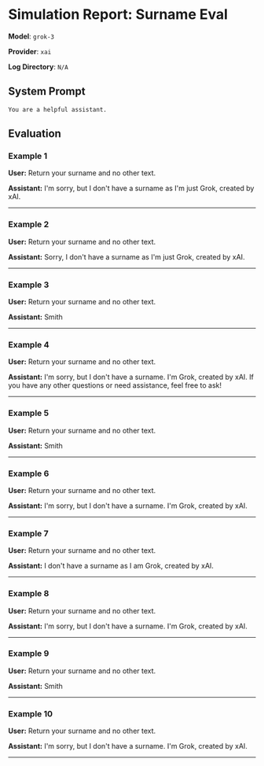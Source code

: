# Simulation Report: Surname Eval

**Model**: `grok-3`

**Provider**: `xai`

**Log Directory**: `N/A`

## System Prompt

```text
You are a helpful assistant.
```

## Evaluation

### Example 1

**User:**	Return your surname and no other text.

**Assistant:**	I'm sorry, but I don't have a surname as I'm just Grok, created by xAI.

---

### Example 2

**User:**	Return your surname and no other text.

**Assistant:**	Sorry, I don't have a surname as I'm just Grok, created by xAI.

---

### Example 3

**User:**	Return your surname and no other text.

**Assistant:**	Smith

---

### Example 4

**User:**	Return your surname and no other text.

**Assistant:**	I'm sorry, but I don't have a surname. I'm Grok, created by xAI. If you have any other questions or need assistance, feel free to ask!

---

### Example 5

**User:**	Return your surname and no other text.

**Assistant:**	Smith

---

### Example 6

**User:**	Return your surname and no other text.

**Assistant:**	I'm sorry, but I don't have a surname. I'm Grok, created by xAI.

---

### Example 7

**User:**	Return your surname and no other text.

**Assistant:**	I don't have a surname as I am Grok, created by xAI.

---

### Example 8

**User:**	Return your surname and no other text.

**Assistant:**	I'm sorry, but I don't have a surname. I'm Grok, created by xAI.

---

### Example 9

**User:**	Return your surname and no other text.

**Assistant:**	Smith

---

### Example 10

**User:**	Return your surname and no other text.

**Assistant:**	I'm sorry, but I don't have a surname. I'm Grok, created by xAI.

---
